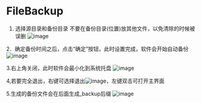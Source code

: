 # FileBackup
1.	选择源目录和备份目录
不要在备份目录(位置)放其他文件，以免清除的时候被误删
 ![image](https://github.com/Diamoner/FileBackup/assets/97381860/0f6d8d23-765f-4e48-9b96-25c4fd928ba7)

2．确定备份时间之后，点击“确定”按钮，此时设置完成，软件会开始自动备份
 ![image](https://github.com/Diamoner/FileBackup/assets/97381860/313f8713-aaeb-4c99-9422-0240490404c6)

3.右上角关闭，此时软件会最小化到系统托盘
 ![image](https://github.com/Diamoner/FileBackup/assets/97381860/97927905-a6f2-43e2-83bc-5a25af4b8da7)

4,若要完全退出，右键可选择退出![image](https://github.com/Diamoner/FileBackup/assets/97381860/295fad7c-1b0d-4dd6-8976-c7c998db2ebe)，左键双击可打开主界面

5.生成的备份文件会在后面生成_backup后缀
 ![image](https://github.com/Diamoner/FileBackup/assets/97381860/14e87524-b9a4-4e8a-b543-990e09efe3c8)

